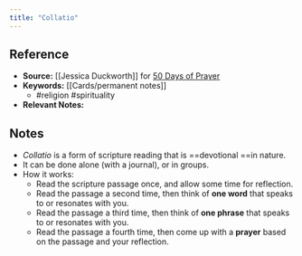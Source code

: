 ```yaml
---
title: "Collatio"
---
```

## Reference
- **Source:** [[Jessica Duckworth]] for  [50 Days of Prayer](https://www.youtube.com/watch?v=Q1GCTqkxbsw)
- **Keywords:** [[Cards/permanent notes]]
	- #religion #spirituality 
- **Relevant Notes:** 
## Notes
- *Collatio* is a form of scripture reading that is ==devotional ==in nature.
- It can be done alone (with a journal), or in groups.
- How it works:
	- Read the scripture passage once, and allow some time for reflection.
	- Read the passage a second time, then think of **one word** that speaks to or resonates with you.
	- Read the passage a third time, then think of **one phrase** that speaks to or resonates with you.
	- Read the passage a fourth time, then come up with a **prayer** based on the passage and your reflection.
